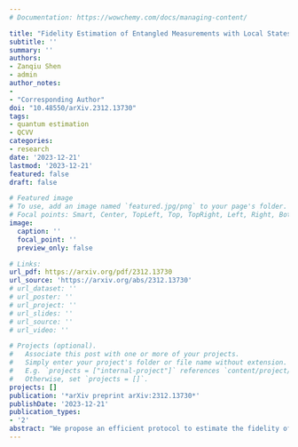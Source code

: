 ```yaml
---
# Documentation: https://wowchemy.com/docs/managing-content/

title: "Fidelity Estimation of Entangled Measurements with Local States"
subtitle: ''
summary: ''
authors:
- Zanqiu Shen
- admin
author_notes:
- 
- "Corresponding Author"
doi: "10.48550/arXiv.2312.13730"
tags: 
- quantum estimation
- QCVV
categories: 
- research
date: '2023-12-21'
lastmod: '2023-12-21'
featured: false
draft: false

# Featured image
# To use, add an image named `featured.jpg/png` to your page's folder.
# Focal points: Smart, Center, TopLeft, Top, TopRight, Left, Right, BottomLeft, Bottom, BottomRight.
image:
  caption: ''
  focal_point: ''
  preview_only: false

# Links:
url_pdf: https://arxiv.org/pdf/2312.13730
url_source: 'https://arxiv.org/abs/2312.13730'
# url_dataset: ''
# url_poster: ''
# url_project: ''
# url_slides: ''
# url_source: ''
# url_video: ''

# Projects (optional).
#   Associate this post with one or more of your projects.
#   Simply enter your project's folder or file name without extension.
#   E.g. `projects = ["internal-project"]` references `content/project/deep-learning/index.md`.
#   Otherwise, set `projects = []`.
projects: []
publication: '*arXiv preprint arXiv:2312.13730*'
publishDate: '2023-12-21'
publication_types:
- '2'
abstract: "We propose an efficient protocol to estimate the fidelity of an n-qubit entangled measurement device, requiring only qubit state preparations and classical data post-processing. It works by measuring the eigenstates of Pauli operators, which are strategically selected according to their importance weights and collectively contributed by all measurement operators. We rigorously analyze the protocol's performance and demonstrate that its sample complexity is uniquely determined by the number of Pauli operators possessing non-zero expectation values with respect to the target measurement. Moreover, from a resource-theoretic perspective, we introduce the stabilizer Renyi entropy of quantum measurements as a precise metric to quantify the inherent difficulty of estimating measurement fidelity."
---
```

